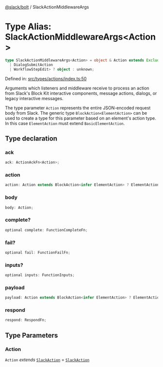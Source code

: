 [@slack/bolt](../index.md) / SlackActionMiddlewareArgs

# Type Alias: SlackActionMiddlewareArgs\<Action\>

```ts
type SlackActionMiddlewareArgs<Action> = object & Action extends Exclude<SlackAction, 
  | DialogSubmitAction
  | WorkflowStepEdit> ? object : unknown;
```

Defined in: [src/types/actions/index.ts:50](https://github.com/slackapi/bolt-js/blob/main/src/types/actions/index.ts#L50)

Arguments which listeners and middleware receive to process an action from Slack's Block Kit interactive components,
message actions, dialogs, or legacy interactive messages.

The type parameter `Action` represents the entire JSON-encoded request body from Slack. The generic type
`BlockAction<ElementAction>` can be used to create a type for this parameter based on an element's action type. In
this case `ElementAction` must extend `BasicElementAction`.

## Type declaration

### ack

```ts
ack: ActionAckFn<Action>;
```

### action

```ts
action: Action extends BlockAction<infer ElementAction> ? ElementAction : Action extends InteractiveMessage<infer InteractiveAction> ? InteractiveAction : Action;
```

### body

```ts
body: Action;
```

### complete?

```ts
optional complete: FunctionCompleteFn;
```

### fail?

```ts
optional fail: FunctionFailFn;
```

### inputs?

```ts
optional inputs: FunctionInputs;
```

### payload

```ts
payload: Action extends BlockAction<infer ElementAction> ? ElementAction : Action extends InteractiveMessage<infer InteractiveAction> ? InteractiveAction : Action;
```

### respond

```ts
respond: RespondFn;
```

## Type Parameters

### Action

`Action` *extends* [`SlackAction`](SlackAction.md) = [`SlackAction`](SlackAction.md)
